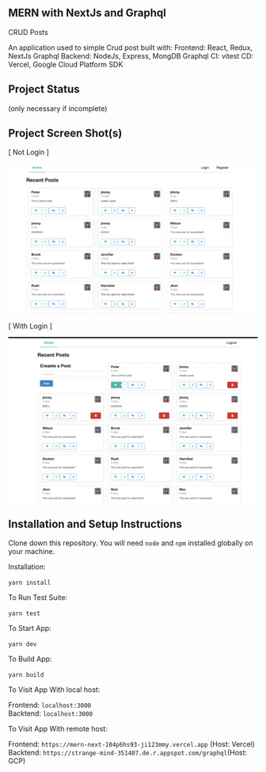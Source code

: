 ## MERN with NextJs and Graphql

CRUD Posts 

An application used to simple Crud post  built with: 
Frontend: React, Redux, NextJs Graphql
Backend: NodeJs, Express, MongDB Graphql
CI: vitest
CD: Vercel, Google Cloud Platform SDK

## Project Status
(only necessary if incomplete)


## Project Screen Shot(s)
[ Not Login ]

![alt text](./preview.png)

[ With Login ]

![alt text](./preview2.png)


## Installation and Setup Instructions

Clone down this repository. You will need `node` and `npm` installed globally on your machine.  

Installation:

`yarn install`  

To Run Test Suite:  

`yarn test`  

To Start App:

`yarn dev`  

To Build App:

`yarn build`  

To Visit App With local host:

Frontend: `localhost:3000`  
Backtend: `localhost:3000`

To Visit App With remote host:

Frontend: `https://mern-next-104p6hs93-ji123mmy.vercel.app`  (Host: Vercel)
Backtend: `https://strange-mind-351407.de.r.appspot.com/graphql`(Host: GCP)
